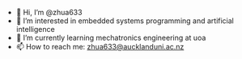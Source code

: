- 👋 Hi, I’m @zhua633
- 👀 I’m interested in embedded systems programming and artificial intelligence
- 🌱 I’m currently learning mechatronics engineering at uoa
- 📫 How to reach me: zhua633@aucklanduni.ac.nz

<!---
zhua633/zhua633 is a ✨ special ✨ repository because its `README.md` (this file) appears on your GitHub profile.
You can click the Preview link to take a look at your changes.
--->

